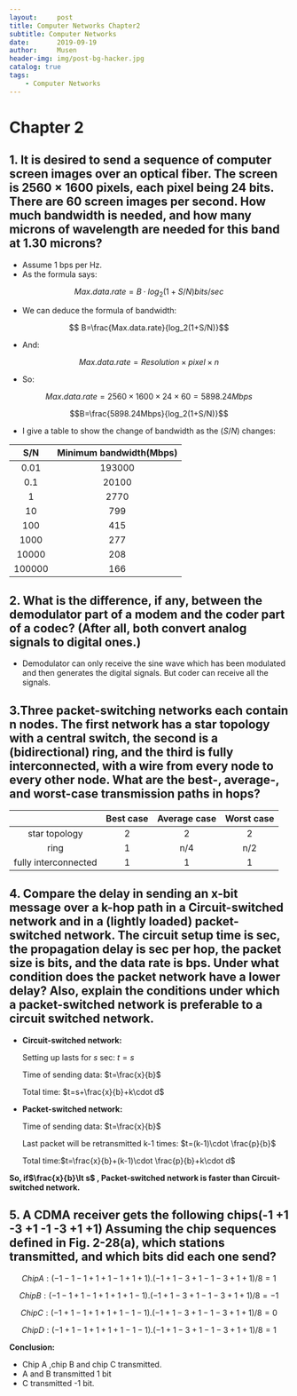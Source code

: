 ```yaml
---
layout:     post
title: Computer Networks Chapter2
subtitle: Computer Networks
date:       2019-09-19
author:     Musen
header-img: img/post-bg-hacker.jpg
catalog: true
tags:
    - Computer Networks
---
```

<script type="text/x-mathjax-config"> MathJax.Hub.Config({ tex2jax: { inlineMath: [ ['$','$'], ['\\(','\\)'] ], processEscapes: true } }); </script> <script type="text/javascript" async src="//cdn.mathjax.org/mathjax/latest/MathJax.js?config=TeX-MML-AM_CHTML"> </script>

# Chapter 2
## 1. It is desired to send a sequence of computer screen images over an optical fiber. The screen is 2560 × 1600 pixels, each pixel being 24 bits. There are 60 screen images per second. How much bandwidth is needed, and how many microns of wavelength are needed for this band at 1.30 microns?

- Assume 1 bps per Hz.
- As the formula says: 
  
$$Max.data.rate = B \cdot log_2(1+S/N) bits/sec$$

- We can deduce the formula of bandwidth:
 
$$ B=\frac{Max.data.rate}{log_2(1+S/N)}$$

- And:

$$Max.data.rate = Resolution \times pixel \times n$$ 

- So:
 
$$Max.data.rate = 2560 \times 1600 \times 24 \times 60=5898.24 Mbps$$

$$B=\frac{5898.24Mbps}{log_2(1+S/N)}$$

- I give a table to show the change of bandwidth as the $(S/N)$ changes:
  
|   S/N  | Minimum bandwidth(Mbps) |
|:------:|:-----------------------:|
|  0.01  |          193000         |
|   0.1  |          20100          |
|    1   |           2770          |
|   10   |           799           |
|   100  |           415           |
|  1000  |           277           |
|  10000 |           208           |
| 100000 |           166           |

## 2. What is the difference, if any, between the demodulator part of a modem and the coder part of a codec? (After all, both convert analog signals to digital ones.)

- Demodulator can only receive the sine wave which has been modulated and then generates the digital signals. But coder can receive all the signals.

## 3.Three packet-switching networks each contain n nodes. The first network has a star topology with a central switch, the second is a (bidirectional) ring, and the third is fully interconnected, with a wire from every node to every other node. What are the best-, average-, and worst-case transmission paths in hops?

|	|Best case|Average case|Worst case|
|:-:|:-------:|:----------:|:--------:|
|star topology|	2|2|2|
|ring|1|n/4|n/2|
|fully interconnected|1|1|1|

## 4. Compare the delay in sending an x-bit message over a k-hop path in a Circuit-switched network and in a (lightly loaded) packet-switched network. The circuit setup time is sec, the propagation delay is sec per hop, the packet size is bits, and the data rate is bps. Under what condition does the packet network have a lower delay? Also, explain the conditions under which a packet-switched network is preferable to a circuit switched network.

- **Circuit-switched network:**
  
  Setting up lasts for $s$ sec:   $t=s$ 
  
  Time of sending data:   $t=\frac{x}{b}$
  
  Total time: $t=s+\frac{x}{b}+k\cdot d$   
- **Packet-switched network:**
  
  Time of sending data: $t=\frac{x}{b}$   
  
  Last packet will be retransmitted k-1 times: $t=(k-1)\cdot \frac{p}{b}$  
  
  Total time:$t=\frac{x}{b}+(k-1)\cdot \frac{p}{b}+k\cdot d$ 

**So, if$\frac{x}{b}\lt s$  , Packet-switched network is faster than Circuit-switched network.**

## 5. A CDMA receiver gets the following chips(-1 +1 -3 +1 -1 -3 +1 +1) Assuming the chip sequences defined in Fig. 2-28(a), which stations transmitted, and which bits did each one send?

$$Chip A: (-1 -1 -1 +1 +1 -1 +1 +1).(-1 +1 -3 +1 -1 -3 +1 +1)/8=1$$

$$Chip B: (-1 -1 +1 -1 +1 +1 +1 -1).(-1 +1 -3 +1 -1 -3 +1 +1)/8=-1$$

$$Chip C: (-1 +1 -1 +1 +1 +1 -1 -1).(-1 +1 -3 +1 -1 -3 +1 +1)/8=0$$

$$Chip D: (-1 +1 -1 +1 +1 +1 -1 -1).(-1 +1 -3 +1 -1 -3 +1 +1)/8=1$$

**Conclusion:**
- Chip A ,chip B and chip C transmitted.
- A and B transmitted 1 bit
- C transmitted -1 bit.

